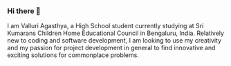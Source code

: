 ### Hi there 👋

I am Valluri Agasthya, a High School student currently studying at Sri Kumarans Children Home Educational Council in Bengaluru, India.
Relatively new to coding and software development, I am looking to use my creativity and my passion for project development in general to find innovative and exciting solutions for commonplace problems.

<!--
**Valluri-Agasthya/Valluri-Agasthya** is a ✨ _special_ ✨ repository because its `README.md` (this file) appears on your GitHub profile.

Here are some ideas to get you started:

- 🔭 I’m currently working on FreeCodeCamp's JavaScript Courses, along with **Swisheroo**- A Basketball Game built on Python and its modules.
- 🌱 I’m currently learning **Javascript and Web Development** alongside **Flutter** to develop my first mobile application.
- 🔔 My projects so far are - **Swisheroo**, **ElderLy**
- 🎉 I aim to be a **Full Stack Developer**
- 🆙 I primarily code using **Python**, but I am also comfortable with **Javascript**,**Dart** and basic **Database Management**
- 📫 How to reach me: You can hit me up on **ItsAgasthya@gmail.com**
- 🖥 I use both a Mac with OS X and a Windows system to code

-->

